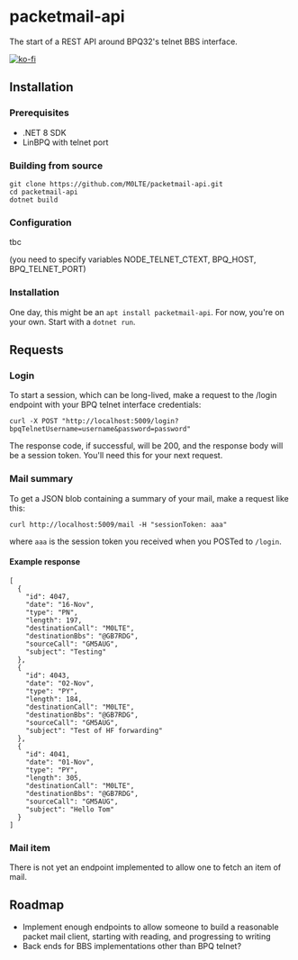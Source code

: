 # packetmail-api

The start of a REST API around BPQ32's telnet BBS interface.

[![ko-fi](https://ko-fi.com/img/githubbutton_sm.svg)](https://ko-fi.com/Y8Y8KFHA0)

## Installation

### Prerequisites
  - .NET 8 SDK
  - LinBPQ with telnet port

### Building from source

```
git clone https://github.com/M0LTE/packetmail-api.git
cd packetmail-api
dotnet build
```

### Configuration
tbc

(you need to specify variables NODE_TELNET_CTEXT, BPQ_HOST, BPQ_TELNET_PORT)

### Installation

One day, this might be an `apt install packetmail-api`. For now, you're on your own. Start with a `dotnet run`.

## Requests

### Login

To start a session, which can be long-lived, make a request to the /login endpoint with your BPQ telnet interface credentials:

```
curl -X POST "http://localhost:5009/login?bpqTelnetUsername=username&password=password"
```

The response code, if successful, will be 200, and the response body will be a session token. You'll need this for your next request.

### Mail summary

To get a JSON blob containing a summary of your mail, make a request like this:

```
curl http://localhost:5009/mail -H "sessionToken: aaa"
```

where `aaa` is the session token you received when you POSTed to `/login`.

#### Example response

```
[
  {
    "id": 4047,
    "date": "16-Nov",
    "type": "PN",
    "length": 197,
    "destinationCall": "M0LTE",
    "destinationBbs": "@GB7RDG",
    "sourceCall": "GM5AUG",
    "subject": "Testing"
  },
  {
    "id": 4043,
    "date": "02-Nov",
    "type": "PY",
    "length": 184,
    "destinationCall": "M0LTE",
    "destinationBbs": "@GB7RDG",
    "sourceCall": "GM5AUG",
    "subject": "Test of HF forwarding"
  },
  {
    "id": 4041,
    "date": "01-Nov",
    "type": "PY",
    "length": 305,
    "destinationCall": "M0LTE",
    "destinationBbs": "@GB7RDG",
    "sourceCall": "GM5AUG",
    "subject": "Hello Tom"
  }
]
```

### Mail item

There is not yet an endpoint implemented to allow one to fetch an item of mail.

## Roadmap
  - Implement enough endpoints to allow someone to build a reasonable packet mail client, starting with reading, and progressing to writing
  - Back ends for BBS implementations other than BPQ telnet?
